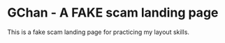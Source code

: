 # GChan - A FAKE scam landing page
This is a fake scam landing page for practicing my layout skills.

